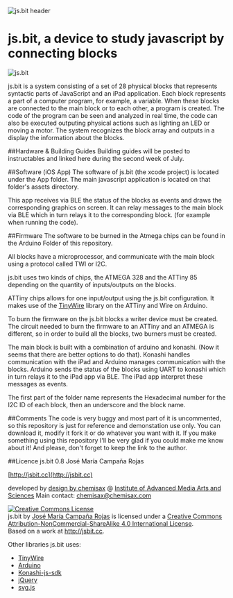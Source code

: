 ![js.bit header](http://jsbit.cc/github/jsbit.github.header.jpg)

# js.bit, a device to study javascript by connecting blocks

![js.bit](http://jsbit.cc/gallery/photo1.jpg)

js.bit is a system consisting of a set of 28 physical blocks that represents syntactic parts of JavaScript and an iPad application. Each block represents a part of a computer program, for example, a variable. When these blocks are connected to the main block or to each other, a program is created. The code of the program can be seen and analyzed in real time, the code can also be executed outputing physical actions such as lighting an LED or moving a motor. The system recognizes the block array and outputs in a display the information about the blocks.


##Hardware & Building Guides
Building guides will be posted to instructables and linked here during the second week of July.

##Software (iOS App)
The software of js.bit (the xcode project) is located under the App folder. The main javascript application is located on that folder's assets directory.

This app receives via BLE the status of the blocks as events and draws the corresponding graphics on screen. It can relay messages to the main block via BLE which in turn relays it to the corresponding block. (for example when running the code).

##Firmware
The software to be burned in the Atmega chips can be found in the Arduino Folder of this repository.

All blocks have a microprocessor, and communicate with the main block using a protocol called TWI or I2C.

js.bit uses two kinds of chips, the ATMEGA 328 and the ATTiny 85 depending on the quantity of inputs/outputs on the blocks.

ATTiny chips allows for one input/output using the js.bit configuration. It makes use of the [TinyWire](https://github.com/rambo/TinyWire) library on the ATTiny and Wire on Arduino.

To burn the firmware on the js.bit blocks a writer device must be created. The circuit needed to burn the firmware to an ATTiny and an ATMEGA is different, so in order to build all the blocks, two burners must be created.

The main block is built with a combination of arduino and konashi. (Now it seems that there are better options to do that). Konashi handles communication with the iPad and Arduino manages communication with the blocks. Arduino sends the status of the blocks using UART to konashi  which in turn relays it to the iPad app via BLE. The iPad app interpret these messages as events.

The first part of the folder name represents the Hexadecimal number for the I2C ID of each block, then an underscore and the block name.

##Comments
The code is very buggy and most part of it is uncommented, so this repository is just for reference and demonstation use only.
You can download it, modify it fork it or do whatever you want with it.
If you make something using this repository I'll be very glad if you could make me know about it!
And please, don't forget to keep the link to the author.

##Licence
js.bit 0.8
José María Campaña Rojas

[http://jsbit.cc](http://jsbit.cc)

developed by [design by chemisax](http://chemisax.com) @ [Institute of Advanced Media Arts and Sciences](http://iamas.ac.jp)
Main contact: [chemisax@chemisax.com](mailto:chemisax@chemisax.com?Subject=js.bit%20github%20contact%20fom)

<a rel="license" href="http://creativecommons.org/licenses/by-nc-sa/4.0/"><img alt="Creative Commons License" style="border-width:0" src="https://i.creativecommons.org/l/by-nc-sa/4.0/88x31.png" /></a><br /><span xmlns:dct="http://purl.org/dc/terms/" property="dct:title">js.bit</span> by <a xmlns:cc="http://creativecommons.org/ns#" href="http://chemisax.com" property="cc:attributionName" rel="cc:attributionURL">José María Campaña Rojas</a> is licensed under a <a rel="license" href="http://creativecommons.org/licenses/by-nc-sa/4.0/">Creative Commons Attribution-NonCommercial-ShareAlike 4.0 International License</a>.<br />Based on a work at <a xmlns:dct="http://purl.org/dc/terms/" href="http://jsbit.cc" rel="dct:source">http://jsbit.cc</a>.

Other libraries js.bit uses:

* [TinyWire](https://github.com/rambo/TinyWire)
* [Arduino](http://www.arduino.cc) 
* [Konashi-js-sdk](https://github.com/YUKAI/konashi-js-sdk)
* [jQuery](https://jquery.com)
* [svg.js](https://github.com/wout/svg.js)
